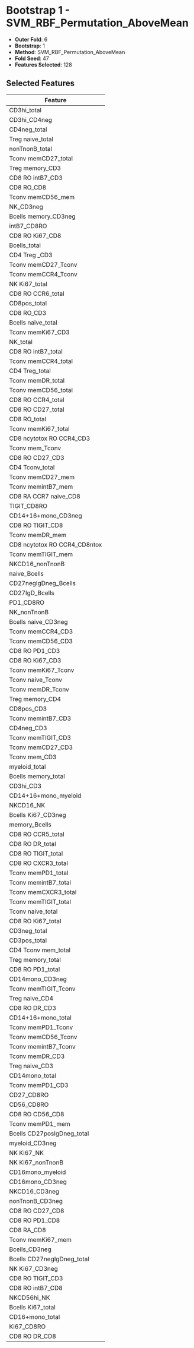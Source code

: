 # Bootstrap 1 - SVM_RBF_Permutation_AboveMean

- **Outer Fold**: 6
- **Bootstrap**: 1
- **Method**: SVM_RBF_Permutation_AboveMean
- **Fold Seed**: 47
- **Features Selected**: 128

## Selected Features

| Feature |
|---------|
| CD3hi_total |
| CD3hi_CD4neg |
| CD4neg_total |
| Treg naive_total |
| nonTnonB_total |
| Tconv memCD27_total |
| Treg memory_CD3 |
| CD8 RO intB7_CD3 |
| CD8 RO_CD8 |
| Tconv memCD56_mem |
| NK_CD3neg |
| Bcells memory_CD3neg |
| intB7_CD8RO |
| CD8 RO Ki67_CD8 |
| Bcells_total |
| CD4 Treg _CD3 |
| Tconv memCD27_Tconv |
| Tconv memCCR4_Tconv |
| NK Ki67_total |
| CD8 RO CCR6_total |
| CD8pos_total |
| CD8 RO_CD3 |
| Bcells naive_total |
| Tconv memKi67_CD3 |
| NK_total |
| CD8 RO intB7_total |
| Tconv memCCR4_total |
| CD4 Treg_total |
| Tconv memDR_total |
| Tconv memCD56_total |
| CD8 RO CCR4_total |
| CD8 RO CD27_total |
| CD8 RO_total |
| Tconv memKi67_total |
| CD8 ncytotox RO CCR4_CD3 |
| Tconv mem_Tconv |
| CD8 RO CD27_CD3 |
| CD4 Tconv_total |
| Tconv memCD27_mem |
| Tconv memintB7_mem |
| CD8 RA CCR7 naive_CD8 |
| TIGIT_CD8RO |
| CD14+16+mono_CD3neg |
| CD8 RO TIGIT_CD8 |
| Tconv memDR_mem |
| CD8 ncytotox RO CCR4_CD8ntox |
| Tconv memTIGIT_mem |
| NKCD16_nonTnonB |
| naive_Bcells |
| CD27negIgDneg_Bcells |
| CD27IgD_Bcells |
| PD1_CD8RO |
| NK_nonTnonB |
| Bcells naive_CD3neg |
| Tconv memCCR4_CD3 |
| Tconv memCD56_CD3 |
| CD8 RO PD1_CD3 |
| CD8  RO Ki67_CD3 |
| Tconv memKi67_Tconv |
| Tconv naive_Tconv |
| Tconv memDR_Tconv |
| Treg memory_CD4 |
| CD8pos_CD3 |
| Tconv memintB7_CD3 |
| CD4neg_CD3 |
| Tconv memTIGIT_CD3 |
| Tconv memCD27_CD3 |
| Tconv mem_CD3 |
| myeloid_total |
| Bcells memory_total |
| CD3hi_CD3 |
| CD14+16+mono_myeloid |
| NKCD16_NK |
| Bcells Ki67_CD3neg |
| memory_Bcells |
| CD8 RO CCR5_total |
| CD8 RO DR_total |
| CD8 RO TIGIT_total |
| CD8 RO CXCR3_total |
| Tconv memPD1_total |
| Tconv memintB7_total |
| Tconv memCXCR3_total |
| Tconv memTIGIT_total |
| Tconv naive_total |
| CD8 RO Ki67_total |
| CD3neg_total |
| CD3pos_total |
| CD4 Tconv mem_total |
| Treg memory_total |
| CD8 RO PD1_total |
| CD14mono_CD3neg |
| Tconv memTIGIT_Tconv |
| Treg naive_CD4 |
| CD8 RO DR_CD3 |
| CD14+16+mono_total |
| Tconv memPD1_Tconv |
| Tconv memCD56_Tconv |
| Tconv memintB7_Tconv |
| Tconv memDR_CD3 |
| Treg naive_CD3 |
| CD14mono_total |
| Tconv memPD1_CD3 |
| CD27_CD8RO |
| CD56_CD8RO |
| CD8 RO CD56_CD8 |
| Tconv memPD1_mem |
| Bcells CD27posIgDneg_total |
| myeloid_CD3neg |
| NK Ki67_NK |
| NK Ki67_nonTnonB |
| CD16mono_myeloid |
| CD16mono_CD3neg |
| NKCD16_CD3neg |
| nonTnonB_CD3neg |
| CD8 RO CD27_CD8 |
| CD8 RO PD1_CD8 |
| CD8 RA_CD8 |
| Tconv memKi67_mem |
| Bcells_CD3neg |
| Bcells CD27negIgDneg_total |
| NK Ki67_CD3neg |
| CD8 RO TIGIT_CD3 |
| CD8 RO intB7_CD8 |
| NKCD56hi_NK |
| Bcells Ki67_total |
| CD16+mono_total |
| Ki67_CD8RO |
| CD8 RO DR_CD8 |
